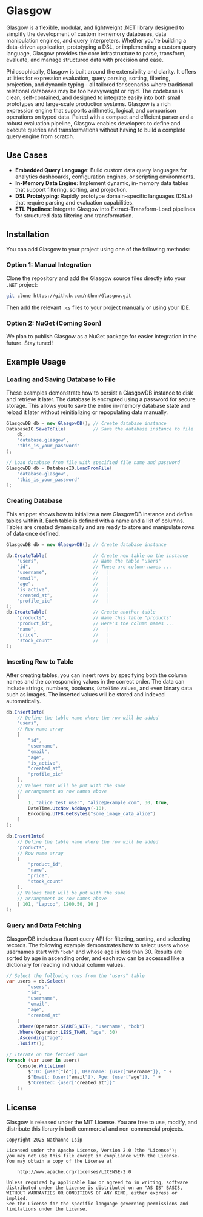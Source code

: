 # Glasgow

Glasgow is a flexible, modular, and lightweight .NET library designed to simplify the development of custom in-memory databases, data manipulation engines, and query interpreters. Whether you're building a data-driven application, prototyping a DSL, or implementing a custom query language, Glasgow provides the core infrastructure to parse, transform, evaluate, and manage structured data with precision and ease.

Philosophically, Glasgow is built around the extensibility and clarity. It offers utilities for expression evaluation, query parsing, sorting, filtering, projection, and dynamic typing - all tailored for scenarios where traditional relational databases may be too heavyweight or rigid. The codebase is clean, self-contained, and designed to integrate easily into both small prototypes and large-scale production systems. Glasgow is a rich expression engine that supports arithmetic, logical, and comparison operations on typed data. Paired with a compact and efficient parser and a robust evaluation pipeline, Glasgow enables developers to define and execute queries and transformations without having to build a complete query engine from scratch.

## Use Cases

- **Embedded Query Language**: Build custom data query languages for analytics dashboards, configuration engines, or scripting environments.
- **In-Memory Data Engine**: Implement dynamic, in-memory data tables that support filtering, sorting, and projection.
- **DSL Prototyping**: Rapidly prototype domain-specific languages (DSLs) that require parsing and evaluation capabilities.
- **ETL Pipelines**: Integrate Glasgow into Extract-Transform-Load pipelines for structured data filtering and transformation.

## Installation

You can add Glasgow to your project using one of the following methods:

### Option 1: Manual Integration

Clone the repository and add the Glasgow source files directly into your `.NET` project:

```bash
git clone https://github.com/nthnn/Glasgow.git
```

Then add the relevant `.cs` files to your project manually or using your IDE.

### Option 2: NuGet (Coming Soon)

We plan to publish Glasgow as a NuGet package for easier integration in the future. Stay tuned!

## Example Usage

### Loading and Saving Database to File

These examples demonstrate how to persist a GlasgowDB instance to disk and retrieve it later. The database is encrypted using a password for secure storage. This allows you to save the entire in-memory database state and reload it later without reinitializing or repopulating data manually.

```csharp
GlasgowDB db = new GlasgowDB(); // Create database instance
DatabaseIO.SaveToFile(          // Save the database instance to file
    db,
    "database.glasgow",
    "this_is_your_password"
);
```

```csharp
// Load database from file with specified file name and password
GlasgowDB db = DatabaseIO.LoadFromFile(
    "database.glasgow",
    "this_is_your_password"
);
```

### Creating Database

This snippet shows how to initialize a new GlasgowDB instance and define tables within it. Each table is defined with a name and a list of columns. Tables are created dynamically and are ready to store and manipulate rows of data once defined.

```csharp
GlasgowDB db = new GlasgowDB(); // Create database instance

db.CreateTable(                 // Create new table on the instance
    "users",                    // Name the table "users"
    "id",                       // These are column names ...
    "username",                 //   |
    "email",                    //   |
    "age",                      //   |
    "is_active",                //   |
    "created_at",               //   |
    "profile_pic"               //   |
);
db.CreateTable(                 // Create another table
    "products",                 // Name this table "products"
    "product_id",               // Here's the column names ...
    "name",                     //   |
    "price",                    //   |
    "stock_count"               //   |
);
```

### Inserting Row to Table

After creating tables, you can insert rows by specifying both the column names and the corresponding values in the correct order. The data can include strings, numbers, booleans, `DateTime` values, and even binary data such as images. The inserted values will be stored and indexed automatically.

```csharp
db.InsertInto(
    // Define the table name where the row will be added
    "users",
    // Row name array
    [
        "id",
        "username",
        "email",
        "age",
        "is_active",
        "created_at",
        "profile_pic"
    ],
    // Values that will be put with the same
    // arrangement as row names above
    [
        1, "alice_test_user", "alice@example.com", 30, true,
        DateTime.UtcNow.AddDays(-10),
        Encoding.UTF8.GetBytes("some_image_data_alice")
    ]
);

db.InsertInto(
    // Define the table name where the row will be added
    "products",
    // Row name array
    [
        "product_id",
        "name",
        "price",
        "stock_count"
    ],
    // Values that will be put with the same
    // arrangement as row names above
    [ 101, "Laptop", 1200.50, 10 ]
);
```

### Query and Data Fetching

GlasgowDB includes a fluent query API for filtering, sorting, and selecting records. The following example demonstrates how to select users whose usernames start with `"bob"` and whose age is less than 30. Results are sorted by age in ascending order, and each row can be accessed like a dictionary for reading individual column values.

```csharp
// Select the following rows from the "users" table
var users = db.Select(
        "users",
        "id",
        "username",
        "email",
        "age",
        "created_at"
    )
    .Where(Operator.STARTS_WITH, "username", "bob")
    .Where(Operator.LESS_THAN, "age", 30)
    .Ascending("age")
    .ToList();

// Iterate on the fetched rows
foreach (var user in users)
    Console.WriteLine(
        $"ID: {user["id"]}, Username: {user["username"]}, " +
        $"Email: {user["email"]}, Age: {user["age"]}, " +
        $"Created: {user["created_at"]}"
    );
```

## License

Glasgow is released under the MIT License. You are free to use, modify, and distribute this library in both commercial and non-commercial projects.

```
Copyright 2025 Nathanne Isip

Licensed under the Apache License, Version 2.0 (the "License");
you may not use this file except in compliance with the License.
You may obtain a copy of the License at

    http://www.apache.org/licenses/LICENSE-2.0

Unless required by applicable law or agreed to in writing, software
distributed under the License is distributed on an "AS IS" BASIS,
WITHOUT WARRANTIES OR CONDITIONS OF ANY KIND, either express or implied.
See the License for the specific language governing permissions and
limitations under the License.
```

